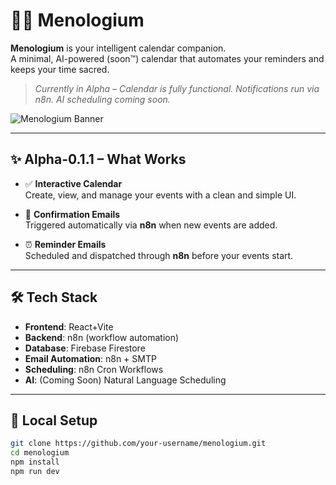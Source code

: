 # 🧠📅 Menologium

**Menologium** is your intelligent calendar companion.  
A minimal, AI-powered (soon™) calendar that automates your reminders and keeps your time sacred.

> _Currently in Alpha – Calendar is fully functional. Notifications run via n8n. AI scheduling coming soon._

![Menologium Banner](https://iili.io/3bq4i9n.md.png)

---

## ✨ Alpha-0.1.1 – What Works

- ✅ **Interactive Calendar**  
  Create, view, and manage your events with a clean and simple UI.

- 📧 **Confirmation Emails**  
  Triggered automatically via **n8n** when new events are added.

- ⏰ **Reminder Emails**  
  Scheduled and dispatched through **n8n** before your events start.

---

## 🛠️ Tech Stack

- **Frontend**: React+Vite
- **Backend**: n8n (workflow automation)  
- **Database**: Firebase Firestore  
- **Email Automation**: n8n + SMTP
- **Scheduling**: n8n Cron Workflows  
- **AI**: (Coming Soon) Natural Language Scheduling

---

## 🧪 Local Setup

```bash
git clone https://github.com/your-username/menologium.git
cd menologium
npm install
npm run dev
